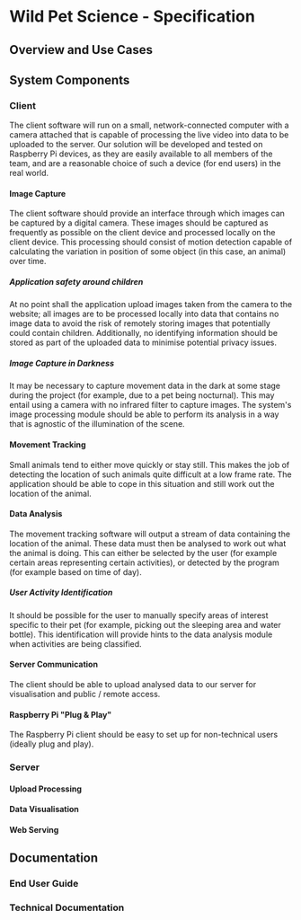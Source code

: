 # Wild Pet Science - Specification
## Overview and Use Cases
## System Components

### Client
The client software will run on a small, network-connected computer with a
camera attached that is capable of processing the live video into data to be
uploaded to the server. Our solution will be developed and tested on 
Raspberry Pi devices, as they are easily available to all members of the
team, and are a reasonable choice of such a device (for end users) in the 
real world.

#### Image Capture
The client software should provide an interface through which images can be
captured by a digital camera. These images should be captured as frequently 
as possible on the client device and processed locally on the client device. 
This processing should consist of motion detection capable of calculating 
the variation in position of some object (in this case, an animal) over time.

##### Application safety around children
At no point shall the application upload images taken from the camera to the
website; all images are to be processed locally into data that contains no image
data to avoid the risk of remotely storing images that potentially could contain
children. Additionally, no identifying information should be stored as part of the
uploaded data to minimise potential privacy issues.

##### Image Capture in Darkness
It may be necessary to capture movement data in the dark at some stage during
the project (for example, due to a pet being nocturnal). This may entail using
a camera with no infrared filter to capture images. The system's image
processing module should be able to perform its analysis in a way that is
agnostic of the illumination of the scene.

#### Movement Tracking
Small animals tend to either move quickly or stay still. This makes the job of
detecting the location of such animals quite difficult at a low frame rate.
The application should be able to cope in this situation and still work out the
location of the animal.

#### Data Analysis
The movement tracking software will output a stream of data containing the
location of the animal. These data must then be analysed to work out what the
animal is doing. This can either be selected by the user (for example certain
areas representing certain activities), or detected by the program (for example
based on time of day).

##### User Activity Identification
It should be possible for the user to manually specify areas of interest specific
to their pet (for example, picking out the sleeping area and water bottle). This
identification will provide hints to the data analysis module when activities
are being classified.

#### Server Communication
The client should be able to upload analysed data to our server for visualisation and public / remote access.

#### Raspberry Pi "Plug & Play"
The Raspberry Pi client should be easy to set up for non-technical users (ideally plug and play).

### Server
#### Upload Processing
#### Data Visualisation
#### Web Serving
## Documentation
### End User Guide
### Technical Documentation
